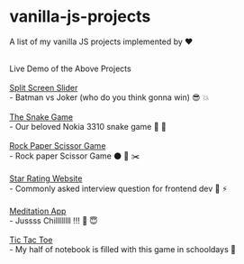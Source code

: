 # vanilla-js-projects
A list of my vanilla JS projects implemented by :heart: <br/><br/>

Live Demo of the Above Projects <br/><br/>
[Split Screen Slider](https://shivamjain1.github.io/vanilla-js-projects/Split%20Screen%20Slider/)<br/>
    - Batman vs Joker (who do you think gonna win) :sunglasses: :boom: <br/><br/>
[The Snake Game](https://shivamjain1.github.io/vanilla-js-projects/The%20Snake%20Game/)<br/>
    - Our beloved Nokia 3310 snake game :snake: :snake: <br/><br/>
[Rock Paper Scissor Game](https://shivamjain1.github.io/vanilla-js-projects/Rock%20Paper%20Scissor%20Game/)<br/>
    - Rock paper Scissor Game  :black_circle: :newspaper: :scissors: <br/><br/>
[Star Rating Website](https://shivamjain1.github.io/vanilla-js-projects/Star%20Rating%20Website/)<br/>
    - Commonly asked interview question for frontend dev :star2: :zap: <br/><br/>
[Meditation App](https://shivamjain1.github.io/vanilla-js-projects/Meditation%20App/)<br/>
    - Jussss Chillllllll !!! :pray: :innocent: <br/><br/>
[Tic Tac Toe](https://shivamjain1.github.io/vanilla-js-projects/Tic%20Tac%20Toe/)<br/>
    - My half of notebook is filled with this game in schooldays :school:
